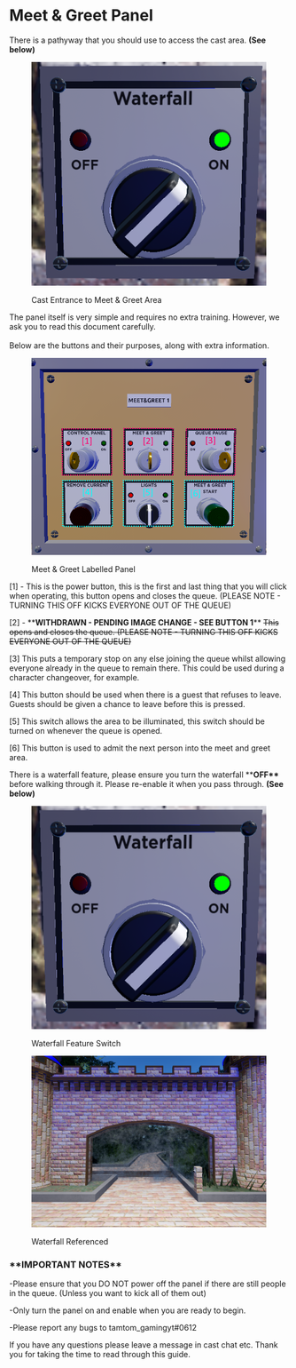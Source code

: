# Meet & Greet Panel

There is a pathyway that you should use to access the cast area. **(See below)**

<figure><img src="../../.gitbook/assets/image (1).png" alt=""><figcaption><p>Cast Entrance to Meet &#x26; Greet Area</p></figcaption></figure>

The panel itself is very simple and requires no extra training. However, we ask you to read this document carefully.\
\
Below are the buttons and their purposes, along with extra information.

<figure><img src="../../.gitbook/assets/MG_Panel.png" alt=""><figcaption><p>Meet &#x26; Greet Labelled Panel</p></figcaption></figure>

\[1] - This is the power button, this is the first and last thing that you will click when operating, this button opens and closes the queue. (PLEASE NOTE - TURNING THIS OFF KICKS EVERYONE OUT OF THE QUEUE)



\[2] - \*\***WITHDRAWN - PENDING IMAGE CHANGE - SEE BUTTON 1**\*\* ~~This opens and closes the queue. (PLEASE NOTE - TURNING THIS OFF KICKS EVERYONE OUT OF THE QUEUE)~~&#x20;



\[3] This puts a temporary stop on any else joining the queue whilst allowing everyone already in the queue to remain there. This could be used during a character changeover, for example.



\[4] This button should be used when there is a guest that refuses to leave. Guests should be given a chance to leave before this is pressed.



\[5] This switch allows the area to be illuminated, this switch should be turned on whenever the queue is opened.



\[6] This button is used to admit the next person into the meet and greet area.



There is a waterfall feature, please ensure you turn the waterfall \*\***OFF\*\*** before walking through it. Please re-enable it when you pass through. **(See below)**&#x20;

<div>

<figure><img src="../../.gitbook/assets/image (1) (1).png" alt=""><figcaption><p>Waterfall Feature Switch</p></figcaption></figure>

 

<figure><img src="../../.gitbook/assets/waterfall.png" alt=""><figcaption><p>Waterfall Referenced</p></figcaption></figure>

</div>

### \*\*IMPORTANT NOTES\*\*



\-Please ensure that you DO NOT power off the panel if there are still people in the queue. (Unless you want to kick all of them out)

\-Only turn the panel on and enable when you are ready to begin.

\-Please report any bugs to tamtom\_gamingyt#0612



If you have any questions please leave a message in cast chat etc. Thank you for taking the time to read through this guide.
